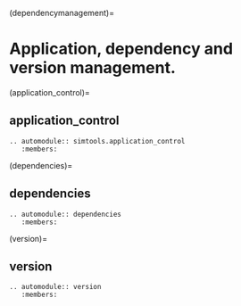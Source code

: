 (dependencymanagement)=

# Application, dependency and version management.

(application_control)=

## application_control

```{eval-rst}
.. automodule:: simtools.application_control
   :members:
```

(dependencies)=

## dependencies

```{eval-rst}
.. automodule:: dependencies
   :members:
```

(version)=

## version

```{eval-rst}
.. automodule:: version
   :members:
```

